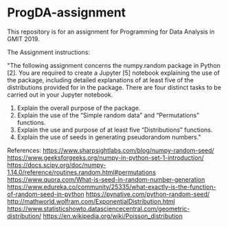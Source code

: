 # ProgDA-assignment
This repository is for an assignment for Programming for Data Analysis in GMIT 2019.

The Assignment instructions:

"The following assignment concerns the numpy.random package in Python [2]. You are required to create a Jupyter [5] notebook explaining the use of the package, including detailed explanations of at least five of the distributions provided for in the package.
There are four distinct tasks to be carried out in your Jupyter notebook.
1. Explain the overall purpose of the package.
2. Explain the use of the “Simple random data” and “Permutations” functions.
3. Explain the use and purpose of at least five “Distributions” functions.
4. Explain the use of seeds in generating pseudorandom numbers."


References:
https://www.sharpsightlabs.com/blog/numpy-random-seed/
https://www.geeksforgeeks.org/numpy-in-python-set-1-introduction/
https://docs.scipy.org/doc/numpy-1.14.0/reference/routines.random.html#permutations
https://www.quora.com/What-is-seed-in-random-number-generation
https://www.edureka.co/community/25335/what-exactly-is-the-function-of-random-seed-in-python
https://pynative.com/python-random-seed/
http://mathworld.wolfram.com/ExponentialDistribution.html
https://www.statisticshowto.datasciencecentral.com/geometric-distribution/
https://en.wikipedia.org/wiki/Poisson_distribution
